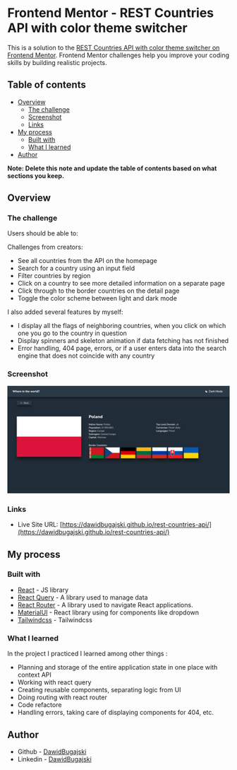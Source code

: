 # Frontend Mentor - REST Countries API with color theme switcher

This is a solution to the [REST Countries API with color theme switcher on Frontend Mentor](https://www.frontendmentor.io/challenges/rest-countries-api-with-color-theme-switcher-5cacc469fec04111f7b848ca/hub). Frontend Mentor challenges help you improve your coding skills by building realistic projects.

## Table of contents

- [Overview](#overview)
  - [The challenge](#the-challenge)
  - [Screenshot](#screenshot)
  - [Links](#links)
- [My process](#my-process)
  - [Built with](#built-with)
  - [What I learned](#what-i-learned)
- [Author](#author)

**Note: Delete this note and update the table of contents based on what sections you keep.**

## Overview

### The challenge

Users should be able to:

Challenges from creators:

- See all countries from the API on the homepage
- Search for a country using an input field
- Filter countries by region
- Click on a country to see more detailed information on a separate page
- Click through to the border countries on the detail page
- Toggle the color scheme between light and dark mode

I also added several features by myself:

- I display all the flags of neighboring countries, when you click on which one you go to the country in question
- Display spinners and skeleton animation if data fetching has not finished
- Error handling, 404 page, errors, or if a user enters data into the search engine that does not coincide with any country

### Screenshot

![](/images/page.png)

### Links

- Live Site URL: [https://dawidbugajski.github.io/rest-countries-api/](https://dawidbugajski.github.io/rest-countries-api/)

## My process

### Built with

- [React](https://reactjs.org/) - JS library
- [React Query](https://tanstack.com/query/latest/docs/react/overview/) - A library used to manage data
- [React Router](https://reactrouter.com/en/main) - A library used to navigate React applications.
- [MaterialUI](https://mui.com/material-ui/getting-started/overview/) - React library using for components like dropdown
- [Tailwindcss](https://tailwindcss.com/) - Tailwindcss

### What I learned

In the project I practiced I learned among other things :

- Planning and storage of the entire application state in one place with context API
- Working with react query
- Creating reusable components, separating logic from UI
- Doing routing with react router
- Code refactore
- Handling errors, taking care of displaying components for 404, etc.

## Author

- Github - [DawidBugajski](https://github.com/DawidBugajski)
- Linkedin - [DawidBugajski](https://www.linkedin.com/in/dawid-bugajski-1bb01519b/)

